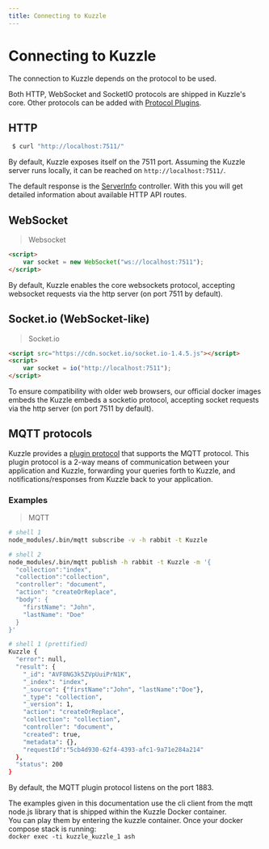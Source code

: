 ```yaml
---
title: Connecting to Kuzzle
---
```


# Connecting to Kuzzle

The connection to Kuzzle depends on the protocol to be used.

Both HTTP, WebSocket and SocketIO protocols are shipped in Kuzzle's core.
Other protocols can be added with [Protocol Plugins](/plugin-reference/#protocol-plugins).


## HTTP

<section class="http"></section>

```bash
 $ curl "http://localhost:7511/"
```

By default, Kuzzle exposes itself on the 7511 port. Assuming the Kuzzle server runs locally,
it can be reached on `http://localhost:7511/`.

The default response is the [ServerInfo](?http#serverinfo) controller.
With this you will get detailed information about available HTTP API routes.


## WebSocket

<section class="others"></section>

>Websocket

<section class="others"></section>

```html
<script>
    var socket = new WebSocket("ws://localhost:7511");
</script>
```

By default, Kuzzle enables the core websockets protocol,
accepting websocket requests via the http server (on port 7511 by default).


## Socket.io (WebSocket-like)

<section class="others"></section>

>Socket.io

<section class="others"></section>

```html
<script src="https://cdn.socket.io/socket.io-1.4.5.js"></script>
<script>
    var socket = io("http://localhost:7511");
</script>
```

To ensure compatibility with older web browsers, our official docker images embeds the
Kuzzle embeds a socketio protocol, accepting socket requests via the http server (on port 7511 by default).



## MQTT protocols

Kuzzle provides a [plugin protocol](https://github.com/kuzzleio/kuzzle-plugin-mqtt) that supports the MQTT protocol.
This plugin protocol is a 2-way means of communication between your application and Kuzzle, forwarding your queries
forth to Kuzzle, and notifications/responses from Kuzzle back to your application.


### Examples

<section class="others"></section>

>MQTT

<section class="others"></section>

```bash
# shell 1
node_modules/.bin/mqtt subscribe -v -h rabbit -t Kuzzle

# shell 2
node_modules/.bin/mqtt publish -h rabbit -t Kuzzle -m '{
  "collection":"index",
  "collection":"collection",
  "controller": "document",
  "action": "createOrReplace",
  "body": {
    "firstName": "John",
    "lastName": "Doe"
  }
}'

# shell 1 (prettified)
Kuzzle {
  "error": null,
  "result": {
    "_id": "AVF8NG3k5ZVpUuiPrN1K",
    "_index": "index",
    "_source": {"firstName":"John", "lastName":"Doe"},
    "_type": "collection",
    "_version": 1,
    "action": "createOrReplace",
    "collection": "collection",
    "controller": "document",
    "created": true,
    "metadata": {},
    "requestId":"5cb4d930-62f4-4393-afc1-9a71e284a214"
  },
  "status": 200
}
```

By default, the MQTT plugin protocol listens on the port 1883.

<aside class="notice">
    The examples given in this documentation use the cli client from the mqtt node.js
    library that is shipped within the Kuzzle Docker container.<br />
    You can play them by entering the kuzzle container. Once your docker compose stack is running:<br />
    <code>docker exec -ti kuzzle_kuzzle_1 ash</code>
</aside>
